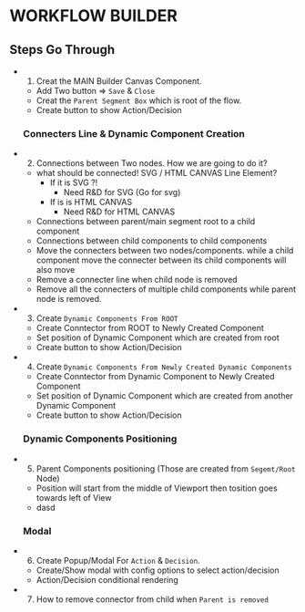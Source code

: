 # WORKFLOW BUILDER

## Steps Go Through

- 1. Creat the MAIN Builder Canvas Component.

  - Add Two button => `Save` & `Close`
  - Creat the `Parent Segment Box` which is root of the flow.
  - Create button to show Action/Decision

  ### Connecters Line & Dynamic Component Creation

- 2. Connections between Two nodes. How we are going to do it?
  - what should be connected! SVG / HTML CANVAS Line Element?
    - If it is SVG ?!
      - Need R&D for SVG (Go for svg)
    - If is is HTML CANVAS
      - Need R&D for HTML CANVAS
  - Connections between parent/main segment root to a child component
  - Connections between child components to child components
  - Move the connecters between two nodes/components. while a child component move the connecter between its child components will also move
  - Remove a connecter line when child node is removed
  - Remove all the connecters of multiple child components while parent node is removed.
- 3. Create `Dynamic Components From ROOT`
  - Create Conntector from ROOT to Newly Created Component
  - Set position of Dynamic Component which are created from root
  - Create button to show Action/Decision
- 4. Create `Dynamic Components From Newly Created Dynamic Components`

  - Create Conntector from Dynamic Component to Newly Created Component
  - Set position of Dynamic Component which are created from another Dynamic Component
  - Create button to show Action/Decision

  ### Dynamic Components Positioning

- 5. Parent Components positioning (Those are created from `Segemt/Root` Node)

  - Position will start from the middle of Viewport then tosition goes towards left of View
  - dasd

  ### Modal

- 6. Create Popup/Modal For `Action` & `Decision`.
  - Create/Show modal with config options to select action/decision
  - Action/Decision conditional rendering
- 7. How to remove connector from child when `Parent is removed`
